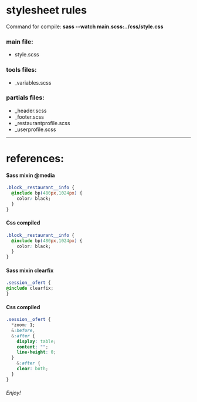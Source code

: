 # stylesheet rules


Command for compile: **sass --watch main.scss:../css/style.css**

### main file:
 * style.scss
 
### tools files:
 * _variables.scss

### partials files:
 * _header.scss
 * _footer.scss
 * _restaurantprofile.scss
 * _userprofile.scss
***

# references:

#### Sass mixin @media
```css
.block__restaurant__info {
  @include bp(480px,1024px) {
    color: black;
  }
}
```
#### Css compiled

```css
.block__restaurant__info {
  @include bp(480px,1024px) {
    color: black;
  }
}
```

#### Sass mixin clearfix
```css
.session__ofert {
@include clearfix;
}
```
#### Css compiled

```css
.session__ofert {
  *zoom: 1;
  &:before,
  &:after {
    display: table;
    content: "";
    line-height: 0;
  }
    &:after {
    clear: both;
  }
}
```

######	Enjoy!
